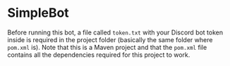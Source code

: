 # SimpleBot
Before running this bot, a file called `token.txt` with your Discord bot token inside is required in the project folder (basically the same folder where `pom.xml` is). Note that this is a Maven project and that the `pom.xml` file contains all the dependencies required for this project to work.
